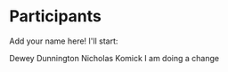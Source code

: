 
# Participants

Add your name here! I'll start:

Dewey Dunnington
Nicholas Komick
I am doing a change
